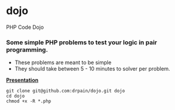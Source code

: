 # dojo
PHP Code Dojo

### Some simple PHP problems to test your logic in pair programming.
* These problems are meant to be simple
* They should take between 5 - 10 minutes to solver per problem.

**[Presentation](http://bit.ly/1Ssl8aT)**

```shell
git clone git@github.com:drpain/dojo.git dojo
cd dojo
chmod +x -R *.php
```
